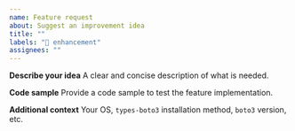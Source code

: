 ```yaml
---
name: Feature request
about: Suggest an improvement idea
title: ""
labels: "🚀 enhancement"
assignees: ""
---
```


**Describe your idea**
A clear and concise description of what is needed.

**Code sample**
Provide a code sample to test the feature implementation.

**Additional context**
Your OS, `types-boto3` installation method, `boto3` version, etc.
